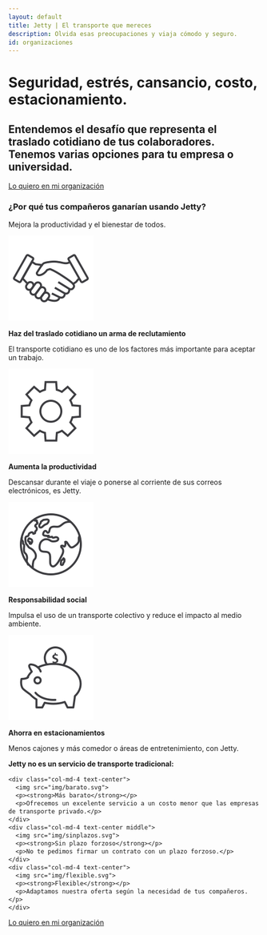 ```yaml
---
layout: default
title: Jetty | El transporte que mereces
description: Olvida esas preocupaciones y viaja cómodo y seguro.
id: organizaciones
---
```


<div class="header-organizaciones">
  <div class="container header-content-organizaciones">
    <div class="row">
      <div class="col-md-8">
        <h1>Seguridad, estrés, cansancio, costo, estacionamiento.</h1>
        <h2>Entendemos el desafío que representa el traslado cotidiano de tus colaboradores. Tenemos varias opciones para tu empresa o universidad. </h2>
        <a href="https://cledestino.typeform.com/to/XE4Rwj" target="_blank" class="btn btn-default btn-gray">Lo quiero en mi organización </a>
      </div>
      <div class="col-md-4"></div>
    </div>
  </div>
</div>

<div class="container porque-content">
  <div class="row">
    <div class="col-md-12 text-center porque-title">
      <h3>¿Por qué tus compañeros ganarían usando Jetty? </h3>
      <p>Mejora la productividad y el bienestar de todos.</p>
    </div>
  </div>

  <div class="row cuatro-puntos">
    <div class="col-md-3 porque text-center">
      <img src="img/manos.svg">
      <p><strong>Haz del traslado cotidiano un arma de reclutamiento</strong></p>
      <p>El transporte cotidiano es uno de los factores más importante para aceptar un trabajo.</p>
    </div>
    <div class="col-md-3 porque text-center">
      <img src="img/engrane.svg">
      <p><strong>Aumenta la productividad</strong></p>
      <p>Descansar durante el viaje o ponerse al corriente de sus correos electrónicos, es Jetty.</p>
    </div>
    <div class="col-md-3 porque text-center">
      <img src="img/mundo.svg">
      <p><strong>Responsabilidad social</strong></p>
      <p>Impulsa el uso de un transporte colectivo y reduce el impacto al medio ambiente.</p>
    </div>
    <div class="col-md-3 porque text-center">
      <img src="img/alcancia.svg">
      <p><strong>Ahorra en estacionamientos</strong></p>
      <p>Menos cajones y más comedor o áreas de entretenimiento, con Jetty.</p>
    </div>
  </div>

  <div class="row tres-puntos">
    <div class="col-md-12 text-center tres-puntos-title">
      <p><strong>Jetty no es un servicio de transporte tradicional:</strong></p>
    </div>

    <div class="col-md-4 text-center">
      <img src="img/barato.svg">
      <p><strong>Más barato</strong></p>
      <p>Ofrecemos un excelente servicio a un costo menor que las empresas de transporte privado.</p>
    </div>
    <div class="col-md-4 text-center middle">
      <img src="img/sinplazos.svg">
      <p><strong>Sin plazo forzoso</strong></p>
      <p>No te pedimos firmar un contrato con un plazo forzoso.</p>
    </div>
    <div class="col-md-4 text-center">
      <img src="img/flexible.svg">
      <p><strong>Flexible</strong></p>
      <p>Adaptamos nuestra oferta según la necesidad de tus compañeros.</p>
    </div>
  </div>

  <div class="row tres-puntos">
    <div class="col-md-12 text-center">
      <a href="https://cledestino.typeform.com/to/XE4Rwj" target="_blank" class="btn btn-default btn-gray">Lo quiero en mi organización </a>
    </div>
  </div>
</div>